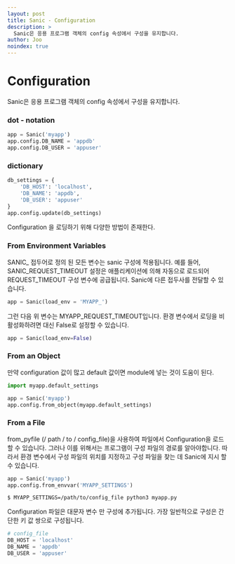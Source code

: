 ```yaml
---
layout: post
title: Sanic - Configuration
description: >
  Sanic은 응용 프로그램 객체의 config 속성에서 구성을 유지합니다.
author: Joo
noindex: true
---
```


# Configuration

Sanic은 응용 프로그램 객체의 config 속성에서 구성을 유지합니다.

### dot - notation

~~~python
app = Sanic('myapp')
app.config.DB_NAME = 'appdb'
app.config.DB_USER = 'appuser'
~~~



### dictionary

~~~python
db_settings = {
    'DB_HOST': 'localhost',
    'DB_NAME': 'appdb',
    'DB_USER': 'appuser'
}
app.config.update(db_settings)
~~~



Configuration 을 로딩하기 위해 다양한 방법이 존재한다.

### From Environment Variables

SANIC_ 접두어로 정의 된 모든 변수는 sanic 구성에 적용됩니다. 예를 들어, SANIC_REQUEST_TIMEOUT 설정은 애플리케이션에 의해 자동으로 로드되어 REQUEST_TIMEOUT 구성 변수에 공급됩니다. Sanic에 다른 접두사를 전달할 수 있습니다.

~~~python
app = Sanic(load_env = 'MYAPP_')
~~~

그런 다음 위 변수는 MYAPP_REQUEST_TIMEOUT입니다. 환경 변수에서 로딩을 비활성화하려면 대신 False로 설정할 수 있습니다.

~~~python
app = Sanic(load_env=False)
~~~



### From an Object

만약 configuration 값이 많고 default 값이면 module에 넣는 것이 도움이 된다.

~~~python
import myapp.default_settings

app = Sanic('myapp')
app.config.from_object(myapp.default_settings)
~~~



### From a File

from_pyfile (/ path / to / config_file)을 사용하여 파일에서 Configuration을 로드 할 수 있습니다. 그러나 이를 위해서는 프로그램이 구성 파일의 경로를 알아야합니다. 따라서 환경 변수에서 구성 파일의 위치를 지정하고 구성 파일을 찾는 데 Sanic에 지시 할 수 있습니다.

~~~python
app = Sanic('myapp')
app.config.from_envvar('MYAPP_SETTINGS')
~~~

~~~
$ MYAPP_SETTINGS=/path/to/config_file python3 myapp.py
~~~



Configuration 파일은 대문자 변수 만 구성에 추가됩니다. 가장 일반적으로 구성은 간단한 키 값 쌍으로 구성됩니다.

~~~python
# config_file
DB_HOST = 'localhost'
DB_NAME = 'appdb'
DB_USER = 'appuser'
~~~

